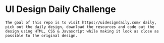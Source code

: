 # UI Design Daily Challenge

    The goal of this repo is to visit https://uidesigndaily.com/ daily, pick out the daily design, download the resources and code out the design using HTML, CSS & Javascript while making it look as close as possible to the original design.
